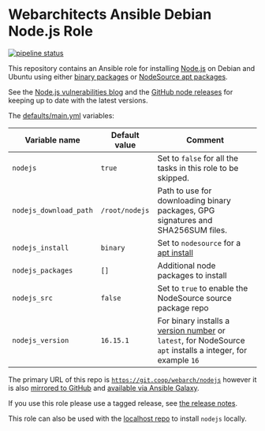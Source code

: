 # Webarchitects Ansible Debian Node.js Role 

[![pipeline status](https://git.coop/webarch/nodejs/badges/master/pipeline.svg)](https://git.coop/webarch/nodejs/-/commits/master)

This repository contains an Ansible role for installing [Node.js](https://nodejs.org/en/about/releases/) on Debian and Ubuntu using either [binary packages](https://github.com/nodejs/help/wiki/Installation#how-to-install-nodejs-via-binary-archive-on-linux) or [NodeSource apt packages](https://github.com/nodesource/distributions/blob/master/README.md#installation-instructions).

See the [Node.js vulnerabilities blog](https://nodejs.org/en/blog/vulnerability/) and the [GitHub node releases](https://github.com/nodejs/node/releases) for keeping up to date with the latest versions.

The [defaults/main.yml](defaults/main.yml) variables:

| Variable name          | Default value    | Comment                                                                                                                                                |
|------------------------|------------------|--------------------------------------------------------------------------------------------------------------------------------------------------------|
| `nodejs`               | `true`           | Set to `false` for all the tasks in this role to be skipped.                                                                                           |
| `nodejs_download_path` | `/root/nodejs`   | Path to use for downloading binary packages, GPG signatures and SHA256SUM files.                                                                       |
| `nodejs_install`       | `binary`         | Set to `nodesource` for a [apt install](https://github.com/nodesource/distributions)                                                                   |
| `nodejs_packages`      | `[]`             | Additional node packages to install                                                                                                                    |
| `nodejs_src`           | `false`          | Set to `true` to enable the NodeSource source package repo                                                                                             |
| `nodejs_version`       | `16.15.1`        | For binary installs a [version number](https://github.com/nodejs/node/releases) or `latest`, for NodeSource `apt` installs a integer, for example `16` | 

The primary URL of this repo is [`https://git.coop/webarch/nodejs`](https://git.coop/webarch/nodejs) however it is also [mirrored to GitHub](https://github.com/webarch-coop/ansible-role-nodejs) and [available via Ansible Galaxy](https://galaxy.ansible.com/chriscroome/nodejs).

If you use this role please use a tagged release, see [the release notes](https://git.coop/webarch/nodejs/-/releases).

This role can also be used with the [localhost repo](https://git.coop/webarch/localhost) to install `nodejs` locally.
